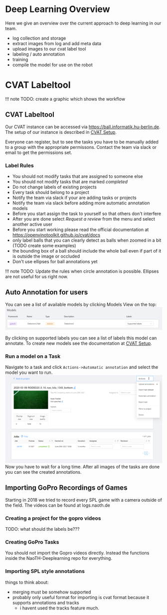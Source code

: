 # Deep Learning Overview
Here we give an overview over the current approach to deep learning in our team.

- log collection and storage
- extract images from log and add meta data
- upload images to our cvat label tool
- labeling / auto annotation
- training
- compile the model for use on the robot

# CVAT Labeltool
!!! note
    TODO: create a graphic which shows the workflow


## CVAT Labeltool
Our CVAT instance can be accessed via <https://ball.informatik.hu-berlin.de>. The setup of our instance is described in
[CVAT Setup](../naoth_tools/cvat.md).

Everyone can register, but to see the tasks you have to be manually added to a group with the appropriate permissons.
Contact the team via slack or email to get the permissions set. 

### Label Rules
- You should not modify tasks that are assigned to someone else
- You should not modify tasks that are marked *completed*
- Do not change labels of existing projects
- Every task should belong to a project
- Notify the team via slack if your are adding tasks or projects
- Notify the team via slack before adding more automatic annotation models
- Before you start assign the task to yourself so that others don't interfere
- After you are done select *Request a review* from the menu and select another active user
- Before you start working please read the official documentation at <https://openvinotoolkit.github.io/cvat/docs>
- only label balls that you can clearly detect as balls when zoomed in a bit (TODO create some examples)
- the bounding box of a ball should include the whole ball even if part of it is outside the image or occluded
- Don't use ellipses for ball annotations yet

!!! note
    TODO: Update the rules when circle annotation is possible. Ellipses are not useful for us right now.

## Auto Annotation for users
You can see a list of available models by clicking Models View on the top:
![models_view](../img/cvat/models.png)

By clicking on supported labels you can see a list of labels this model can annotate. To create new models see the documentation at
[CVAT Setup](../naoth_tools/cvat.md).

### Run a model on a Task
Navigate to a task and click `Actions->Automatic annotation` and select the model you want to run.
![models_view](../img/cvat/model_task.png)  
Now you have to wait for a long time. After all images of the tasks are done you can see the created annotations.


## Importing GoPro Recordings of Games
Starting in 2018 we tried to record every SPL game with a camera outside of the field. The videos can be found at logs.naoth.de

### Creating a project for the gopro videos
TODO: what should the labels be???

### Creating GoPro Tasks
You should not import the Gopro videos directly. Instead the functions inside the NaoTH-Deeplearning repo for everything.


### Importing SPL style annotations
things to think about:
- merging must be somehow supported
- probably only useful format for importing is cvat format because it supports annotations and tracks
  - i havent used the tracks feature much. 